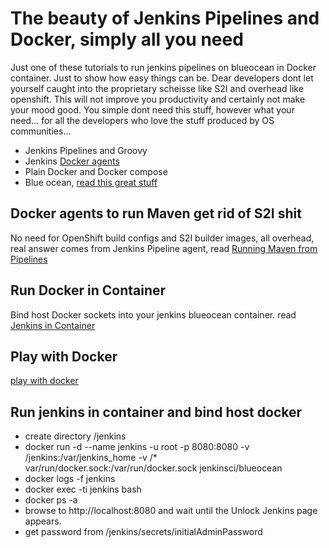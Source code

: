 # The beauty of Jenkins Pipelines and Docker, simply all you need

Just one of these tutorials to run jenkins pipelines on blueocean in Docker container. Just to show how easy things can be. Dear developers dont let yourself caught into the proprietary scheisse like S2I and overhead like openshift. This will not improve you productivity and certainly not make your mood good. You simple dont need this stuff, however what your need... for all the developers who love the stuff produced by OS communities...

* Jenkins Pipelines and Groovy
* Jenkins [Docker agents](https://jenkins.io/doc/book/pipeline/docker/) 
* Plain Docker and Docker compose 
* Blue ocean, [read this great stuff](https://jenkins.io/doc/tutorials/create-a-pipeline-in-blue-ocean/)

## Docker agents to run Maven get rid of S2I shit

No need for OpenShift build configs and S2I builder images, all overhead, real answer comes from Jenkins Pipeline agent, read [Running Maven from Pipelines](https://jenkins.io/doc/book/pipeline/docker/)

## Run Docker in Container

Bind host Docker sockets into your jenkins blueocean container.
read [Jenkins in Container](https://jenkins.io/doc/tutorials/create-a-pipeline-in-blue-ocean/)

## Play with Docker
[play with docker](https://labs.play-with-docker.com/)

## Run jenkins in container and bind host docker

* create directory /jenkins
* docker run -d --name jenkins -u root -p 8080:8080 -v /jenkins:/var/jenkins_home -v /* var/run/docker.sock:/var/run/docker.sock jenkinsci/blueocean
* docker logs -f jenkins
* docker exec -ti jenkins bash
* docker ps -a
* browse to http://localhost:8080 and wait until the Unlock Jenkins page appears.
* get password from /jenkins/secrets/initialAdminPassword
